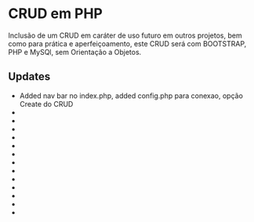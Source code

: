 <h1> CRUD em PHP </h1>

<p>
Inclusão de um CRUD em caráter de uso futuro em outros projetos, bem como para prática e aperfeiçoamento, este CRUD será com BOOTSTRAP, PHP e MySQl, sem Orientação a Objetos.
 </p>

<h2>Updates</h2>
 <ul>
 <li>Added nav bar no index.php, added config.php para conexao, opção Create do CRUD<li>
 <li> <li>
 <li> <li>
 <li> <li>
 <li> <li>
 <li> <li>
 <li> <li>
 </ul>